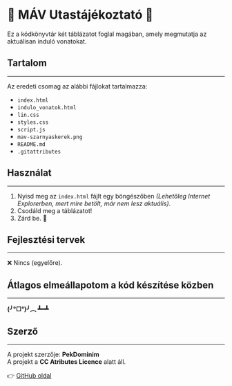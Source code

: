 # 🚆 MÁV Utastájékoztató 🚆

Ez a kódkönyvtár két táblázatot foglal magában, amely megmutatja az aktuálisan induló vonatokat.  

## Tartalom  
---  
Az eredeti csomag az alábbi fájlokat tartalmazza:  
* `index.html`  
* `indulo_vonatok.html`  
* `lin.css`  
* `styles.css`  
* `script.js`  
* `mav-szarnyaskerek.png`  
* `README.md`  
* `.gitattributes`  

## Használat  
---  
1. Nyisd meg az `index.html` fájlt egy böngészőben *(Lehetőleg Internet Explorerben, mert mire betölt, már nem lesz aktuális)*.  
2. Csodáld meg a táblázatot!  
3. Zárd be. 🚪 

## Fejlesztési tervek  
---  
❌ Nincs (egyelőre).  

## Átlagos elmeállapotom a kód készítése közben  
---  
**(╯°□°)╯︵ ┻━┻**  

## Szerző  
---  
A projekt szerzője: **PekDominim**  
A projekt a **CC Atributes Licence** alatt áll.  

👉 [GitHub oldal]([https://yourusername.github.io](https://pekdominim.github.io/2025_01_30_mav/))  
